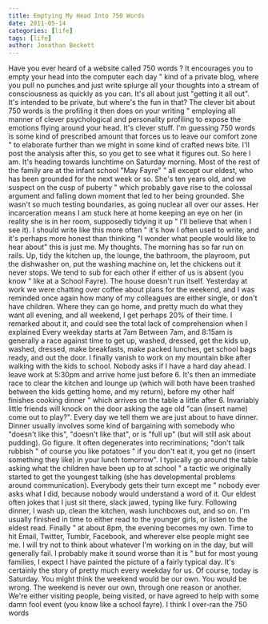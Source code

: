 ```yaml
---
title: Emptying My Head Into 750 Words
date: 2011-05-14
categories: [life]
tags: [life]
author: Jonathan Beckett
---
```


Have you ever heard of a website called 750 words ? It encourages you to empty your head into the computer each day " kind of a private blog, where you pull no punches and just write splurge all your thoughts into a stream of consciousness as quickly as you can. It's all about just "getting it all out". It's intended to be private, but where's the fun in that? The clever bit about 750 words is the profiling it then does on your writing " employing all manner of clever psychological and personality profiling to expose the emotions flying around your head. It's clever stuff. I'm guessing 750 words is some kind of prescribed amount that forces us to leave our comfort zone " to elaborate further than we might in some kind of crafted news bite. I'll post the analysis after this, so you get to see what it figures out. So here I am. It's heading towards lunchtime on Saturday morning. Most of the rest of the family are at the infant school "May Fayre" " all except our eldest, who has been grounded for the next week or so. She's ten years old, and we suspect on the cusp of puberty " which probably gave rise to the colossal argument and falling down moment that led to her being grounded. She wasn't so much testing boundaries, as going nuclear all over our asses. Her incarceration means I am stuck here at home keeping an eye on her (in reality she is in her room, supposedly tidying it up " I'll believe that when I see it). I should write like this more often " it's how I often used to write, and it's perhaps more honest than thinking "I wonder what people would like to hear about" this is just me. My thoughts. The morning has so far run on rails. Up, tidy the kitchen up, the lounge, the bathroom, the playroom, put the dishwasher on, put the washing machine on, let the chickens out it never stops. We tend to sub for each other if either of us is absent (you know " like at a School Fayre). The house doesn't run itself. Yesterday at work we were chatting over coffee about plans for the weekend, and I was reminded once again how many of my colleagues are either single, or don't have children. Where they can go home, and pretty much do what they want all evening, and all weekend, I get perhaps 20% of their time. I remarked about it, and could see the total lack of comprehension when I explained Every weekday starts at 7am Between 7am, and 8:15am is generally a race against time to get up, washed, dressed, get the kids up, washed, dressed, make breakfasts, make packed lunches, get school bags ready, and out the door. I finally vanish to work on my mountain bike after walking with the kids to school. Nobody asks if I have a hard day ahead. I leave work at 5:30pm and arrive home just before 6. It's then an immediate race to clear the kitchen and lounge up (which will both have been trashed between the kids getting home, and my return), before my other half finishes cooking dinner " which arrives on the table a little after 6. Invariably little friends will knock on the door asking the age old "can (insert name) come out to play?". Every day we tell them we are just about to have dinner. Dinner usually involves some kind of bargaining with somebody who "doesn't like this", "doesn't like that", or is "full up" (but will still ask about pudding). Go figure. It often degenerates into recriminations; "don't talk rubbish " of course you like potatoes " if you don't eat it, you get no (insert something they like) in your lunch tomorrow". I typically go around the table asking what the children have been up to at school " a tactic we originally started to get the youngest talking (she has developmental problems around communication). Everybody gets their turn except me " nobody ever asks what I did, because nobody would understand a word of it. Our eldest often jokes that I just sit there, slack jawed, typing like fury. Following dinner, I wash up, clean the kitchen, wash lunchboxes out, and so on. I'm usually finished in time to either read to the younger girls, or listen to the eldest read. Finally " at about 8pm, the evening becomes my own. Time to hit Email, Twitter, Tumblr, Facebook, and wherever else people might see me. I will try not to think about whatever I'm working on in the day, but will generally fail. I probably make it sound worse than it is " but for most young families, I expect I have painted the picture of a fairly typical day. It's certainly the story of pretty much every weekday for us. Of course, today is Saturday. You might think the weekend would be our own. You would be wrong. The weekend is never our own, through one reason or another. We're either visiting people, being visited, or have agreed to help with some damn fool event (you know like a school fayre). I think I over-ran the 750 words